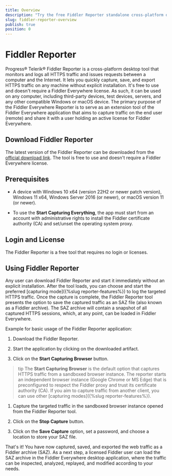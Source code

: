```yaml
---
title: Overview
description: "Try the free Fiddler Reporter standalone cross-platform desktop tool HTTP-request proxy and use it to capture and export HTTP(S) traffic from any browser, system, or platform."
slug: fiddler-reporter-overview
publish: true
position: 0
---
```


# Fiddler Reporter

Progress® Telerik® Fiddler Reporter is a cross-platform desktop tool that monitors and logs all HTTPS traffic and issues requests between a computer and the Internet. It lets you quickly capture, save, and export HTTPS traffic on any machine without explicit installation. It's free to use and doesn't require a Fiddler Everywhere license. As such, it can be used on any computer, including third-party devices, test devices, servers, and any other compatible Windows or macOS device. The primary purpose of the Fiddler Everywhere Reporter is to serve as an extension tool of the Fiddler Everywhere application that aims to capture traffic on the end user (remote) and share it with a user holding an active license for Fiddler Everywhere.

## Download Fiddler Reporter

The latest version of the Fiddler Reporter can be downloaded from the [official download link](https://www.telerik.com/download/fiddler-everywhere-reporter). The tool is free to use and doesn't require a Fiddler Everywhere license. 

## Prerequisites

- A device with Windows 10 x64 (version 22H2 or newer patch version), Windows 11 x64, Windows Server 2016 (or newer), or macOS version 11 (or newer).

- To use the **Start Capturing Everything**, the app must start from an account with administrative rights to install the Fiddler certificate authority (CA) and set/unset the operating system proxy.

## Login and License

The Fiddler Reporter is a free tool that requires no login or licenses.

## Using Fiddler Reporter

Any user can download Fiddler Reporter and start it immediately without an explicit installation. After the tool loads, you can choose and start the preferred [capturing mode]({%slug reporter-features%}) to log the targeted HTTPS traffic. Once the capture is complete, the Fiddler Reporter tool presents the option to save the captured traffic as an SAZ file (also known as a Fiddler archive). The SAZ archive will contain a snapshot of all captured HTTPS sessions, which, at any point, can be loaded in Fiddler Everywhere.

Example for basic usage of the Fiddler Reporter application:

1. Download the Fiddler Reporter.

1. Start the application by clicking on the downloaded artifact.

1. Click on the **Start Capturing Browser** button.

 >tip The **Start Capturing Browser** is the default option that captures HTTPS traffic from a sandboxed browser instance. The reporter starts an independent browser instance (Google Chrome or MS Edge) that is preconfigured to respect the Fiddler proxy and trust its certificate authority (CA). If you aim to capture traffic from another client, you can use other [capturing modes]({%slug reporter-features%}).

1. Capture the targeted traffic in the sandboxed browser instance opened from the Fiddler Reporter tool.

1. Click on the **Stop Capture** button. 

1. Click on the **Save Capture** option, set a password, and choose a location to store your SAZ file.

That's it! You have now captured, saved, and exported the web traffic as a Fiddler archive (SAZ). As a next step, a licensed Fiddler user can load the SAZ archive in the Fiddler Everywhere desktop application, where the traffic can be inspected, analyzed, replayed, and modified according to your needs.